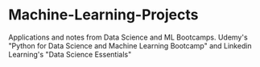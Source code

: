 # Machine-Learning-Projects
Applications and notes from Data Science and ML Bootcamps. Udemy's "Python for Data Science and Machine Learning Bootcamp" and Linkedin Learning's "Data Science Essentials"
